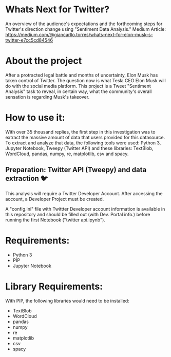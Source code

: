 # Whats Next for Twitter? 
An overview of the audience's expectations and the forthcoming steps for Twitter's direction change using "Sentiment Data Analysis."
Medium Article: https://medium.com/@giancarllo.torres/whats-next-for-elon-musk-s-twitter-e7cc5cd84546

# About the project
After a protracted legal battle and months of uncertainty, Elon Musk has taken control of Twitter. The question now is what Tesla CEO Elon Musk will do with the social media platform. This project is a Tweet "Sentiment Analysis" task to reveal, in certain way, what the community's overall sensation is regarding Musk's takeover.

# How to use it:
With over 35 thousand replies, the first step in this investigation was to extract the massive amount of data that users provided for this datasource.
To extract and analyze that data, the following tools were used: Python 3, Jupyter Notebook, Tweepy (Twitter API) and these libraries: TextBlob, WordCloud, pandas, numpy, re, matplotlib, csv and spacy.

## Preparation: Twitter API (Tweepy) and data extraction 🐦
This analysis will require a Twitter Developer Account. 
After accessing the account, a Developer Project must be created.

A "config.ini" file with Twittter Developer account information is available in this repository and should be filled out (with Dev. Portal info.) before running the first Notebook ("twitter api.ipynb").

# Requirements:
- Python 3
- PIP
- Jupyter Notebook

# Library Requirements:
With PIP, the following libraries would need to be installed:
- TextBlob
- WordCloud
- pandas
- numpy
- re
- matplotlib
- csv
- spacy
